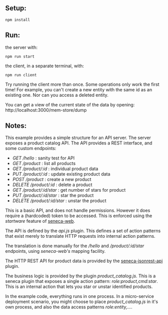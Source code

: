 
## Setup:
```
npm install
```

## Run:
the server with:
```
npm run start
```

the client, in a separate terminal, with:
```
npm run client
```

Try running the client more than once. Some operations only work the
first time! For example, you can't create a new entity with the same
id as an existing one. Nor can you access a deleted entity.

You can get a view of the current state of the data by opening:
http://localhost:3000/mem-store/dump

## Notes:

This example provides a simple structure for an API server. The server
exposes a product catalog API. The API provides a REST interface, and
some custom endpoints:

   * _GET /hello_ : sanity test for API
   * _GET /product_ : list all products
   * _GET /product/:id_ : individual product data
   * _PUT /product/:id_ : update existing product data
   * _POST /product_ : create a new product
   * _DELETE /product/:id_ : delete a product
   * _GET /product/:id/star_ : get number of stars for product 
   * _PUT /product/:id/star_ : star the product
   * _DELETE /product/:id/star_ : unstar the product

This is a basic API, and does not handle permissions. However it does
require a (hardcoded) token to be accessed. This is enforced using the
_startware_ feature of [seneca-web](https://github.com/senecajs/seneca-web).

The API is defined by the _api.js_ plugin. This defines a set of
action patterns that exist merely to translate HTTP requests into
internal action patterns.

The translation is done manually for the _/hello_ and
_/product/:id/star_ endpoints, using _seneca-web's_ mapping facility.

The HTTP REST API for product data is provided by the 
[seneca-jsonrest-api](https://github.com/rjrodger/seneca-jsonrest-api) plugin.

The business logic is provided by the plugin
_product_catalog.js_. This is a seneca plugin that exposes a single
action pattern: _role:product,cmd:star_. This is an internal action
that lets you star or unstar identified products.

In the example code, everything runs in one process. In a
micro-service deployment scenario, you might choose to place
_product_catalog.js_ in it's own process, and also the data access
patterns _role:entity,..._.




